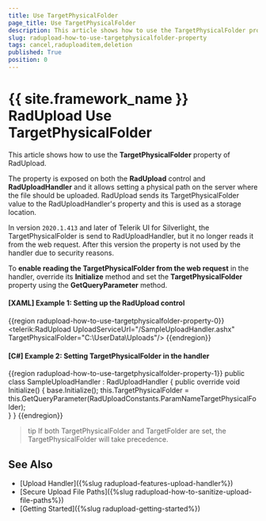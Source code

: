 ```yaml
---
title: Use TargetPhysicalFolder
page_title: Use TargetPhysicalFolder
description: This article shows how to use the TargetPhysicalFolder property of RadUpload to set a physical path on the server where the file should be uploaded.
slug: radupload-how-to-use-targetphysicalfolder-property
tags: cancel,raduploaditem,deletion
published: True
position: 0
---
```


# {{ site.framework_name }} RadUpload Use TargetPhysicalFolder

This article shows how to use the __TargetPhysicalFolder__ property of RadUpload.

The property is exposed on both the __RadUpload__ control and __RadUploadHandler__ and it allows setting a physical path on the server where the file should be uploaded. RadUpload sends its TargetPhysicalFolder value to the RadUploadHandler's property and this is used as a storage location.

In version `2020.1.413` and later of Telerik UI for Silverlight, the TargetPhysicalFolder is send to RadUploadHandler, but it no longer reads it from the web request. After this version the property is not used by the handler due to security reasons. 

To __enable reading the TargetPhysicalFolder from the web request__ in the handler, override its __Initialize__ method and set the __TargetPhysicalFolder__ property using the __GetQueryParameter__ method.

#### __[XAML] Example 1: Setting up the RadUpload control__  
{{region radupload-how-to-use-targetphysicalfolder-property-0}}
	<telerik:RadUpload UploadServiceUrl="/SampleUploadHandler.ashx" TargetPhysicalFolder="C:\UserData\Uploads"/>
{{endregion}}

#### __[C#] Example 2: Setting TargetPhysicalFolder in the handler__  
{{region radupload-how-to-use-targetphysicalfolder-property-1}}
	public class SampleUploadHandler : RadUploadHandler
    {
        public override void Initialize()
        {
            base.Initialize();
            this.TargetPhysicalFolder = this.GetQueryParameter(RadUploadConstants.ParamNameTargetPhysicalFolder);            
        }
	}
{{endregion}}

>tip If both TargetPhysicalFolder and TargetFolder are set, the TargetPhysicalFolder will take precedence.

## See Also  
 * [Upload Handler]({%slug radupload-features-upload-handler%})
 * [Secure Upload File Paths]({%slug radupload-how-to-sanitize-upload-file-paths%})
 * [Getting Started]({%slug radupload-getting-started%})
